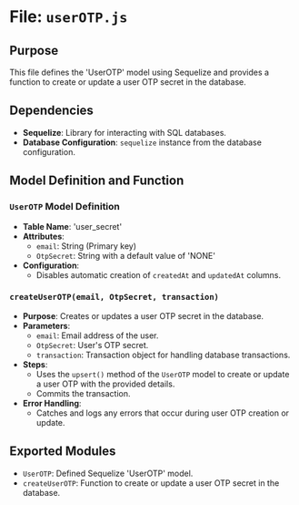 # File: `userOTP.js`

## Purpose
This file defines the 'UserOTP' model using Sequelize and provides a function to create or update a user OTP secret in the database.

## Dependencies
- **Sequelize**: Library for interacting with SQL databases.
- **Database Configuration**: `sequelize` instance from the database configuration.

## Model Definition and Function

### `UserOTP` Model Definition
- **Table Name**: 'user_secret'
- **Attributes**:
  - `email`: String (Primary key)
  - `OtpSecret`: String with a default value of 'NONE'
- **Configuration**:
  - Disables automatic creation of `createdAt` and `updatedAt` columns.

### `createUserOTP(email, OtpSecret, transaction)`
- **Purpose**: Creates or updates a user OTP secret in the database.
- **Parameters**:
  - `email`: Email address of the user.
  - `OtpSecret`: User's OTP secret.
  - `transaction`: Transaction object for handling database transactions.
- **Steps**:
  - Uses the `upsert()` method of the `UserOTP` model to create or update a user OTP with the provided details.
  - Commits the transaction.
- **Error Handling**:
  - Catches and logs any errors that occur during user OTP creation or update.

## Exported Modules
- `UserOTP`: Defined Sequelize 'UserOTP' model.
- `createUserOTP`: Function to create or update a user OTP secret in the database.
